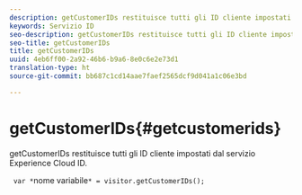 ```yaml
---
description: getCustomerIDs restituisce tutti gli ID cliente impostati dal servizio Experience Cloud ID.
keywords: Servizio ID
seo-description: getCustomerIDs restituisce tutti gli ID cliente impostati dal servizio Experience Cloud ID.
seo-title: getCustomerIDs
title: getCustomerIDs
uuid: 4eb6ff00-2a92-46b6-b9a6-8e0c6e2e73d1
translation-type: ht
source-git-commit: bb687c1cd14aae7faef2565dcf9d041a1c06e3bd

---
```



# getCustomerIDs{#getcustomerids}

getCustomerIDs restituisce tutti gli ID cliente impostati dal servizio Experience Cloud ID.

<!--
Is there anything else we can say about this??
-->

` var *`nome variabile`* = visitor.getCustomerIDs();`
